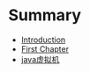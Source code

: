 # Summary

* [Introduction](README.md)
* [First Chapter](chapter1.md)
* [java虚拟机](javaxu-ni-ji.md)

